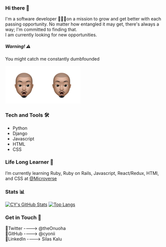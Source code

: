 ### Hi there 👋
I'm a software developer 👨🏼‍💻on a mission to grow and get better with each passing opportunity. No matter how entangled it may get, there's always a way; I'm committed to finding that. <br />
I am currently looking for new opportunities.

##### Warning! ⚠️
You might catch me constantly dumbfounded

<img src="images/cy-dumbfounded.png" width="120"><img src="images/cy-dumbfounded.png" width="120">

### Tech and Tools 🛠

- Python
- Django
- Javascript
- HTML
- CSS

### Life Long Learner 🌱
I’m currently learning Ruby, Ruby on Rails, Javascript, React/Redux, HTMl, and CSS at [@Microverse](https://github.com/microverseinc)

<!--
**cyonii/cyonii** is a ✨ _special_ ✨ repository because its `README.md` (this file) appears on your GitHub profile.

Here are some ideas to get you started:

- 🔭 I’m currently working on ...
- 🌱 I’m currently learning ...
- 👯 I’m looking to collaborate on ...
- 🤔 I’m looking for help with ...
- 💬 Ask me about ...
- 📫 How to reach me: ...
- 😄 Pronouns: ...
- ⚡ Fun fact: ...
-->



### Stats 📊
[![CY's GitHub Stats](https://github-readme-stats.vercel.app/api?username=cyonii&count_private=true&show_icons=true&theme=vue-dark&hide_border=true&custom_title=Kalu's&nbsp;GitHub&nbsp;Stats)](https://github.com/cyonii/github-readme-stats)
[![Top Langs](https://github-readme-stats.vercel.app/api/top-langs/?username=cyonii&theme=vue-dark&layout=compact&langs_count=10)](https://github.com/cyonii/github-readme-stats)


### Get in Touch 📨

🔗Twitter ----> <a href="https://twitter.com/theOnuoha" style="text-decoration:none">@theOnuoha</a> <br/>
🔗GitHub ----> <a href="https://github.com/cyonii" style="text-decoration:none">@cyonii</a> <br/>
🔗LinkedIn ----> <a href="https://linkedin.com/in/cyonii" style="text-decoration:none"> Silas Kalu</a>
